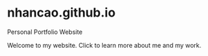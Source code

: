 # nhancao.github.io

Personal Portfolio Website

Welcome to my website. Click to learn more about me and my work. 
